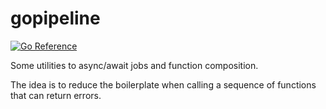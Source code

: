 # gopipeline

[![Go Reference](https://pkg.go.dev/badge/github.com/lucasew/gopipeline.svg)](https://pkg.go.dev/github.com/lucasew/gopipeline)

Some utilities to async/await jobs and function composition.

The idea is to reduce the boilerplate when calling a sequence of functions that can return errors.
